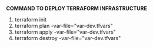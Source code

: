 **COMMAND TO DEPLOY TERRAFORM INFRASTRUCTURE**

1) terraform init
2) terraform plan -var-file="var-dev.tfvars"
3) terraform apply -var-file="var-dev.tfvars"
4) terraform destroy -var-file="var-dev.tfvars"